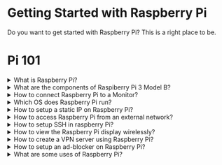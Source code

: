 # Getting Started with Raspberry Pi


Do you want to get started with Raspberry Pi? This is a right place to be.

# Pi 101


<details> 
  <summary>What is Raspberry Pi? </summary>
  Raspberry Pi is credit-card sized computer system.

  </table>
</details>

<details> 
  <summary>What are the components of Raspiberry Pi 3 Model B? </summary>
  
  Its components are listed below:<br>
  - USB Port x4<br>
  - LAN port<br>
  - In-built WiFi Modubr<br>
  - Display Port<br>
  - HDMI Port for Video Output<br>
  - Charging Port<br>
  - Memory Card<br>
  - Audio & Video Jack<br>
  - MicroSD Slot<br>
  - On-board Bluetooth 4.1 WiFI<br>
  GPIO Pins<br>
  ![My Image](https://github.com/collabnix/raspberrypi/blob/master/images/IMG_20200829_124256.jpg)
  </table>
  
</details>

<details> 
  <summary>How to connect Raspberry Pi to a Monitor? </summary>
  Using HDMI cable
  
![My Image](https://github.com/collabnix/raspberrypi/blob/master/images/IMG_20200829_125708.jpg)


  </table>
</details>


<details> 
  <summary>Which OS does Raspberry Pi run? </summary>
  Raspbian OS

  </table>
</details>

<details> 
  <summary>How to setup a static IP on Raspberry Pi?</summary>


* Open DHCP config for editing

```sh
sudo vim /etc/dhcpcd.conf
```

* Add your network interface at the top (run `route -n` to check yours)


```sh
# eth0 or whatever interface you use
interface wlan0

# This will always be your IP when you connect to this gateway
static ip_address=192.168.1.99

# Default gateway IP
static routers=192.168.1.1

# Space separated list of DNS servers
# The ones added here are Cloudflare servers
static domain_name_servers=1.1.1.1 1.0.0.1
```

* Save and reboot!

  </table>
</details>


<details> 
  <summary>How to access Raspberry Pi from an external network?</summary>
  You need to go into your router settings and set up port forwarding to the static IP of your raspberry pi, which you can get by running the following command:
  `hostname -I`

If you want to ssh into your rpi from external network then use the static IP and port 22, if any other service then use the same IP with the port of your choice.

  </table>
</details>



<details> 
  <summary>How to setup SSH in raspberry Pi?</summary>

* Run the following command and enable ssh:

```sh
sudo raspi-config
```

* Get your local IP

```sh
hostname -I

# or
ip addr | grep 192.168
```

* Go to raspberry PI and generate the SSH key pair (id_rsa and id_rsa.pub)

```sh
ssh-keygen -t rsa
```

* Add the key in known_hosts

```sh
cat id_rsa.pub >> ~/.ssh/known_hosts
```

* Do not keep the private key on the rpi for safety concerns. Copy it over to the client machine. To connect, run:

```sh
ssh -i id_rsa pi@<ip-addr-of-pi>
```
  </table>
</details>

<details> 
  <summary>How to view the Raspberry Pi display wirelessly?</summary>
  This can be done by using a VNC server on the raspberry pi and a VNC viewer on the client computer. The most secure way of doing this is using VNC over SSH.

  * VNC over SSH tunnel. On the client machine run:

```sh
ssh -L 5901:localhost:5901 -N -f <distant_user>@<server_ip>
```

* Make sure the pi is running a vncserver on localhost only:

```sh
# run this first
vncserver :1 -geometry 1280x800 -depth 16 -localhost -nolisten tcp
```

* Connect to the vnc using client machine

```sh
xtightvncviewer localhost:1 -compresslevel 9 -quality 4 -depth 8
```

  </table>
</details>

<details> 
  <summary>How to create a VPN server using Raspberry Pi?</summary>

  * Install openvpn and wget

* Get the openvpn installation script (only runs on Ubuntu, Fedora, CentOS) chmod and execute it as a superuser

```sh
wget https://raw.githubusercontent.com/Angristan/openvpn-install/master/openvpn-install.sh

chmod +x openvpn-install.sh

sudo ./openvpn-install.sh
```

* This will create a `.ovpn` file. Copy it to the client.

* In the client machine use this to connect to the VPN:

```sh
openvpn <name-of-conf>.ovpn

# or copy it here
sudo cp Downloads/*.ovpn /etc/openvpn/client/client.conf

openvpn /etc/openvpn/client/client.conf
```

  </table>
</details>

<details> 
  <summary>How to setup an ad-blocker on Raspberry Pi?</summary>

* A single command installation can be done by the following URL

```
curl -sSL https://install.pi-hole.net | bash
```

* Make sure you have a static IP first

* Go through the default options in the installation

* Admin portal password reset

```
pihole -a -p
```

* Adding domains for blocklist

```
pihole -w <domain>
```

* For bulk adding URLs with domains go to the admin portal: `Group Management > Adlists`. In the Address, copy paste the contents of [the blocklist](./blocklist.txt), which contains about 3 million domains.

* After adding domains, update the lists using `pihole -g` or from the tools section of the admin portal (<IP>/admin).

  </table>
</details>

<details> 
  <summary>What are some uses of Raspberry Pi?</summary>

* NAS (Network Attached Storage) server using `OMV` ([OpenMediaVault](https://www.openmediavault.org/))

* Media streaming OS using `OSMC` ([Open Source Media Center](https://osmc.tv/)) or Kodi Media streming server

* Network Wide Adblocker using [Pi-Hole](https://pi-hole.net/)

* VPN (Virtual Private Network) server using [openvpn](https://github.com/Nyr/openvpn-install)

* Tor Relay and a personal tor network using [tor-box](https://github.com/CMoncur/tor_box)

* Lightweight Kubernetes cluster using [k3s](https://github.com/rancher/k3s)

* A retro gaming machine/emulator using [RetroPie](https://retropie.org.uk/)

* An ethical hacking drop box since [Kali Linux](https://www.offensive-security.com/kali-linux-arm-images/) is available for 32 and 64 bit ARM architecture

* A telegram bot server which is very easy to setup since it does not need direct network ingress

  </table>
</details>
